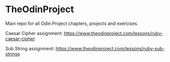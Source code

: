 # TheOdinProject
Main repo for all Odin Project chapters, projects and exercises.

Caesar Cipher assignment: https://www.theodinproject.com/lessons/ruby-caesar-cipher

Sub String assignment: https://www.theodinproject.com/lessons/ruby-sub-strings
